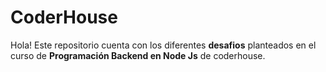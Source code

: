 # CoderHouse

Hola! Este repositorio cuenta con los diferentes **desafios** 
planteados en el curso de **Programación Backend en Node Js** de coderhouse.
